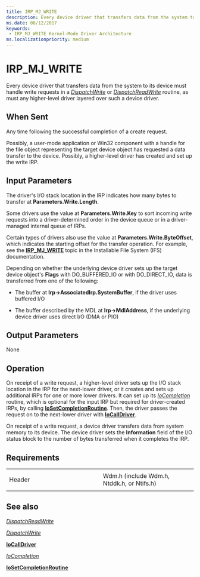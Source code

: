 ```yaml
---
title: IRP_MJ_WRITE
description: Every device driver that transfers data from the system to its device must handle write requests in a DispatchWrite or DispatchReadWrite routine, as must any higher-level driver layered over such a device driver.
ms.date: 08/12/2017
keywords:
 - IRP_MJ_WRITE Kernel-Mode Driver Architecture
ms.localizationpriority: medium
---
```


# IRP\_MJ\_WRITE


Every device driver that transfers data from the system to its device must handle write requests in a [*DispatchWrite*](./dispatchread--dispatchwrite--and-dispatchreadwrite-routines.md) or [*DispatchReadWrite*](./dispatchread--dispatchwrite--and-dispatchreadwrite-routines.md) routine, as must any higher-level driver layered over such a device driver.

## When Sent

Any time following the successful completion of a create request.

Possibly, a user-mode application or Win32 component with a handle for the file object representing the target device object has requested a data transfer to the device. Possibly, a higher-level driver has created and set up the write IRP.

## Input Parameters


The driver's I/O stack location in the IRP indicates how many bytes to transfer at **Parameters.Write.Length**.

Some drivers use the value at **Parameters.Write.Key** to sort incoming write requests into a driver-determined order in the device queue or in a driver-managed internal queue of IRPs.

Certain types of drivers also use the value at **Parameters.Write.ByteOffset**, which indicates the starting offset for the transfer operation. For example, see the [**IRP\_MJ\_WRITE**](../ifs/irp-mj-write.md) topic in the Installable File System (IFS) documentation.

Depending on whether the underlying device driver sets up the target device object's **Flags** with DO\_BUFFERED\_IO or with DO\_DIRECT\_IO, data is transferred from one of the following:

-   The buffer at **Irp-&gt;AssociatedIrp.SystemBuffer**, if the driver uses buffered I/O

-   The buffer described by the MDL at **Irp-&gt;MdlAddress**, if the underlying device driver uses direct I/O (DMA or PIO)

## Output Parameters


None

## Operation

On receipt of a write request, a higher-level driver sets up the I/O stack location in the IRP for the next-lower driver, or it creates and sets up additional IRPs for one or more lower drivers. It can set up its [*IoCompletion*](/windows-hardware/drivers/ddi/wdm/nc-wdm-io_completion_routine) routine, which is optional for the input IRP but required for driver-created IRPs, by calling [**IoSetCompletionRoutine**](/windows-hardware/drivers/ddi/wdm/nf-wdm-iosetcompletionroutine). Then, the driver passes the request on to the next-lower driver with [**IoCallDriver**](/windows-hardware/drivers/ddi/wdm/nf-wdm-iocalldriver).

On receipt of a write request, a device driver transfers data from system memory to its device. The device driver sets the **Information** field of the I/O status block to the number of bytes transferred when it completes the IRP.

## Requirements

<table>
<colgroup>
<col width="50%" />
<col width="50%" />
</colgroup>
<tbody>
<tr class="odd">
<td><p>Header</p></td>
<td>Wdm.h (include Wdm.h, Ntddk.h, or Ntifs.h)</td>
</tr>
</tbody>
</table>

## See also


[*DispatchReadWrite*](/windows-hardware/drivers/ddi/wdm/nc-wdm-driver_dispatch)

[*DispatchWrite*](/windows-hardware/drivers/ddi/wdm/nc-wdm-driver_dispatch)

[**IoCallDriver**](/windows-hardware/drivers/ddi/wdm/nf-wdm-iocalldriver)

[*IoCompletion*](/windows-hardware/drivers/ddi/wdm/nc-wdm-io_completion_routine)

[**IoSetCompletionRoutine**](/windows-hardware/drivers/ddi/wdm/nf-wdm-iosetcompletionroutine)

 

